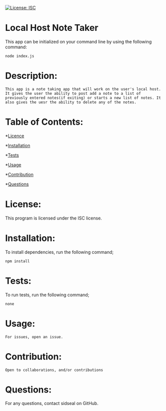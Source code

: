 
 [![License: ISC](https://img.shields.io/badge/License-ISC-yellow.svg)](https://opensource.org/licenses/ISC)
 
# Local Host Note Taker
This app can be initialized on your command line by using the following command:

```node index.js```

# Description:
```This app is a note taking app that will work on the user's local host. It gives the user the ability to post add a note to a list of previously entered notes(if exiting) or starts a new list of notes. It also gives the uesr the ability to delete any of the notes.```


# Table of Contents:
*[Licence](#License)

*[Installation](#Installation)

*[Tests](#tests)

*[Usage](#usage)

*[Contribution](#contribution)

*[Questions](#questions)

# License:
This program is licensed under the ISC license.

# Installation:
To install dependencies, run the following command;

```npm install```

# Tests:
To run tests, run the following command;

```none```

# Usage:

```For issues, open an issue.```

# Contribution:

```Open to collaborations, and/or contributions```

# Questions:

For any questions, contact sidseal on GitHub.

